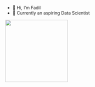 - 👋 Hi, I’m Fadil
- 👀 Currently an aspiring Data Scientist
<a href="https://github.com/scoding2">
  <img height="200em" src="https://github-readme-stats.vercel.app/api?username=scoding2&theme=buefy&show_icons=true" />
<!---
scoding2/scoding2 is a ✨ special ✨ repository because its `README.md` (this file) appears on your GitHub profile.
You can click the Preview link to take a look at your changes.
--->
